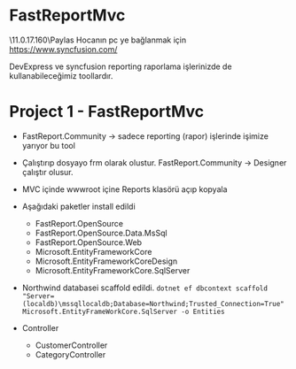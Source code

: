 # FastReportMvc

\\11.0.17.160\Paylas 
Hocanın pc ye bağlanmak için
https://www.syncfusion.com/

DevExpress ve syncfusion reporting raporlama işlerinizde de kullanabileceğimiz toollardır.

# Project 1 - FastReportMvc

- FastReport.Community -> sadece reporting (rapor) işlerinde işimize yarıyor bu tool
- Çalıştırıp dosyayo frm olarak olustur. FastReport.Community -> Designer çalıştır olusur.
- MVC içinde wwwroot içine Reports klasörü açıp kopyala

- Aşağıdaki paketler install edildi
  - FastReport.OpenSource
  - FastReport.OpenSource.Data.MsSql
  - FastReport.OpenSource.Web
  - Microsoft.EntityFrameworkCore
  - Microsoft.EntityFrameworkCoreDesign
  - Microsoft.EntityFrameworkCore.SqlServer

- Northwind databasei scaffold edildi. `dotnet ef dbcontext scaffold "Server=(localdb)\mssqllocaldb;Database=Northwind;Trusted_Connection=True" Microsoft.EntityFrameWorkCore.SqlServer -o Entities`

- Controller 
  - CustomerController
  - CategoryController
